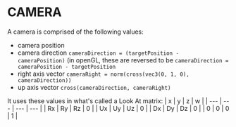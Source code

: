 # CAMERA

A camera is comprised of the following values:
* camera position
* camera direction ```cameraDirection = (targetPosition - cameraPosition)``` (in openGL, these are reversed to be ```cameraDirection = cameraPosition - targetPosition```
* right axis vector ```cameraRight = norm(cross(vec3(0, 1, 0), cameraDirection))```
* up axis vector ```cross(cameraDirection, cameraRight)```

It uses these values in what's called a Look At matrix:
| x   | y   | z   | w   |
| --- | --- | --- | --- |
| Rx  | Ry  | Rz  | 0   |
| Ux  | Uy  | Uz  | 0   |
| Dx  | Dy  | Dz  | 0   |
| 0   | 0   | 0   | 1   |
